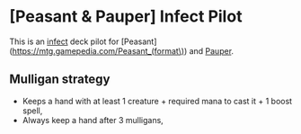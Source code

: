 # \[Peasant & Pauper\] Infect Pilot

This is an [infect](https://mtg.gamepedia.com/Infect) deck pilot for [Peasant](https://mtg.gamepedia.com/Peasant_(format\)) and [Pauper](https://mtg.gamepedia.com/Pauper).

## Mulligan strategy

* Keeps a hand with at least 1 creature + required mana to cast it + 1 boost spell, 
* Always keep a hand after 3 mulligans,
